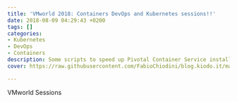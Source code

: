```yaml
---
title: 'VMworld 2018: Containers DevOps and Kubernetes sessions!!'
date: 2018-08-09 04:29:43 +0200
tags: []
categories:
- Kubernetes
- DevOps
- Containers
description: Some scripts to speed up Pivotal Container Service install/reinstall
cover: https://raw.githubusercontent.com/FabioChiodini/blog.kiodo.it/master/images/VMworld2018.jpeg

---
```

VMworld Sessions